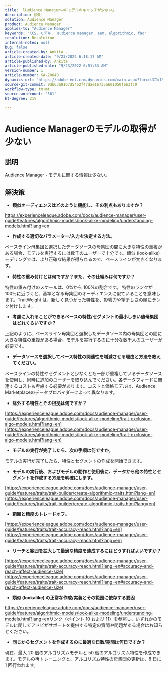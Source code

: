 ```yaml
---
title: 「Audience Manager中のモデルのキャッチが少ない」
description: 説明
solution: Audience Manager
product: Audience Manager
applies-to: "Audience Manager"
keywords: "KCS，モデル， audience manager, aam, algorithmic, faq"
resolution: Resolution
internal-notes: null
bug: false
article-created-by: Ankita .
article-created-date: "9/23/2022 6:18:17 AM"
article-published-by: Ankita .
article-published-date: "9/23/2022 6:51:53 AM"
version-number: 1
article-number: KA-20640
dynamics-url: "https://adobe-ent.crm.dynamics.com/main.aspx?forceUCI=1&pagetype=entityrecord&etn=knowledgearticle&id=e634477b-073b-ed11-9db1-0022480868ff"
source-git-commit: 9db63a0167d5462f47dae16735a601050feb3f70
workflow-type: tm+mt
source-wordcount: '501'
ht-degree: 21%

---
```


# Audience Managerのモデルの取得が少ない

## 説明

Audience Manager・モデルに関する情報は少ない。

## 解決策


- <b>類似オーディエンスはどのように機能し、その利点もありますか？</b>


https://experienceleague.adobe.com/docs/audience-manager/user-guide/features/algorithmic-models/look-alike-modeling/understanding-models.html?lang=en

- <b>作成する適切なパラメーター/入力を決定する方法。</b>


ベースライン母集団と選択したデータソースの母集団の間に大きな特性の重複がある場合、モデルを実行するには数千のユーザーで十分です。類似 (look-alike) モデリングでは、より正確な結果が得られるので、ベースラインが大きくなります。

- <b>特性の重み付けとは何ですか？また、その仕組みは何ですか？</b>


特性の重み付けのスケールは、0%から 100%の割合です。 特性のランクが 100％に近づくと、基準となる母集団のオーディエンスに似ていることを意味します。TraitWeight は、新しく見つかった特性を、影響力や望ましさの順にランク付けします。

- <b>考慮に入れることができるベースの特性/セグメントの最小しきい値母集団はどれくらいですか？</b>


上記のように、ベースライン母集団と選択したデータソース内の母集団との間に大きな特性の重複がある場合、モデルを実行するのに十分な数千人のユーザーが必要です。

- <b>データソースを選択してベース特性の関連性を増減させる理由と方法を教えてください。</b>


ベースラインの特性やセグメントと少なくとも一部が重複しているデータソースを使用し、同時に追加のユーザーを取り込んでください。各データフィードに関連するコストも考慮する必要があります。コストと価格モデルは、Audience Marketplaceのデータプロバイダーによって異なります。

- <b>除外する特性とその根拠は何ですか？</b>


[https://experienceleague.adobe.com/docs/audience-manager/user-guide/features/algorithmic-models/look-alike-modeling/trait-exclusion-algo-models.html?lang=en](https://experienceleague.adobe.com/docs/audience-manager/user-guide/features/algorithmic-models/look-alike-modeling/trait-exclusion-algo-models.html?lang=en)

- <b>モデルの実行が完了したら、次の手順は何ですか。</b>


モデルの実行が完了したら、特性とセグメントの作成を開始できます。

- <b>モデルの実行後、およびモデルの動作と使用後に、データから他の特性とセグメントを作成する方法を明確にします。</b>


[https://experienceleague.adobe.com/docs/audience-manager/user-guide/features/traits/trait-builder/create-algorithmic-traits.html?lang=en](https://experienceleague.adobe.com/docs/audience-manager/user-guide/features/traits/trait-builder/create-algorithmic-traits.html?lang=en)

- <b>範囲と精度のトレードオフ。</b>


[https://experienceleague.adobe.com/docs/audience-manager/user-guide/features/traits/trait-accuracy-reach.html?lang=en](https://experienceleague.adobe.com/docs/audience-manager/user-guide/features/traits/trait-accuracy-reach.html?lang=en)

- <b>リーチと範囲を拡大して最適な精度を達成するにはどうすればよいですか？</b>


[https://experienceleague.adobe.com/docs/audience-manager/user-guide/features/traits/trait-accuracy-reach.html?lang=en#accuracy-and-reach-affect-audience-size](https://experienceleague.adobe.com/docs/audience-manager/user-guide/features/traits/trait-accuracy-reach.html?lang=en#accuracy-and-reach-affect-audience-size)

- <b>類似 (lookalike) の正常な作成/実装とその範囲に依存する要因</b>


https://experienceleague.adobe.com/docs/audience-manager/user-guide/features/algorithmic-models/look-alike-modeling/understanding-models.html?lang=enリンク（ポイント 10 および 11）を参照し、いずれかのモデルに関してアドビがサポートを提供する特定の質問や問題がある場合はお知らせください。

- <b>同じからセグメントを作成するのに最適な日数/期間は何日ですか？</b>


現在、最大 20 個のアルゴリズムモデルと 50 個のアルゴリズム特性を作成できます。モデルの再トレーニングと、アルゴリズム特性の母集団の更新は、8 日に 1 回行われます。

